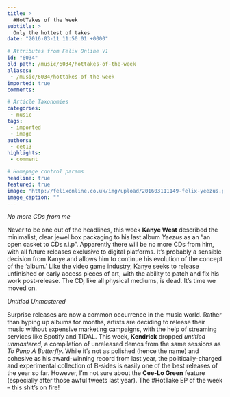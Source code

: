```yaml
---
title: >
  #HotTakes of the Week
subtitle: >
  Only the hottest of takes
date: "2016-03-11 11:50:01 +0000"

# Attributes from Felix Online V1
id: "6034"
old_path: /music/6034/hottakes-of-the-week
aliases:
 - /music/6034/hottakes-of-the-week
imported: true
comments:

# Article Taxonomies
categories:
 - music
tags:
 - imported
 - image
authors:
 - cet13
highlights:
 - comment

# Homepage control params
headline: true
featured: true
image: "http://felixonline.co.uk/img/upload/201603111149-felix-yeezus.png"
image_caption: ""
---
```


_No more CDs from me_

Never to be one out of the headlines, this week **Kanye West** described the minimalist, clear jewel box packaging to his last album _Yeezus_ as an “an open casket to CDs r.i.p”. Apparently there will be no more CDs from him, with all future releases exclusive to digital platforms. It’s probably a sensible decision from Kanye and allows him to continue his evolution of the concept of the ‘album.’ Like the video game industry, Kanye seeks to release unfinished or early access pieces of art, with the ability to patch and fix his work post-release. The CD, like all physical mediums, is dead. It’s time we moved on.

_Untitled Unmastered_

Surprise releases are now a common occurrence in the music world. Rather than hyping up albums for months, artists are deciding to release their music without expensive marketing campaigns, with the help of streaming services like Spotify and TIDAL. This week, **Kendrick** dropped _untitled unmastered_, a compilation of unreleased demos from the same sessions as _To Pimp A Butterfly_. While it’s not as polished (hence the name) and cohesive as his award-winning record from last year, the politically-charged and experimental collection of B-sides is easily one of the best releases of the year so far. However, I’m not sure about the **Cee-Lo Green** feature (especially after those awful tweets last year). The #HotTake EP of the week – this shit’s on fire!
